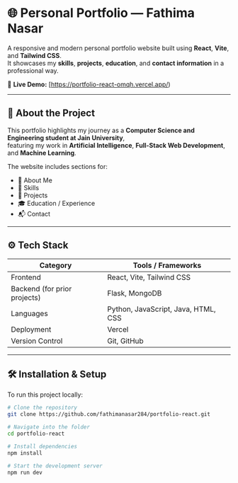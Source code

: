# 🌐 Personal Portfolio — Fathima Nasar

A responsive and modern personal portfolio website built using **React**, **Vite**, and **Tailwind CSS**.  
It showcases my **skills**, **projects**, **education**, and **contact information** in a professional way.

🔗 **Live Demo:** [https://portfolio-react-omqh.vercel.app/)

---

## 🧠 About the Project

This portfolio highlights my journey as a **Computer Science and Engineering student at Jain University**,  
featuring my work in **Artificial Intelligence**, **Full-Stack Web Development**, and **Machine Learning**.  

The website includes sections for:
- 👋 About Me  
- 🧩 Skills  
- 🚀 Projects  
- 🎓 Education / Experience  
- 📬 Contact  

---

## ⚙️ Tech Stack

| Category | Tools / Frameworks |
|-----------|--------------------|
| Frontend | React, Vite, Tailwind CSS |
| Backend (for prior projects) | Flask, MongoDB |
| Languages | Python, JavaScript, Java, HTML, CSS |
| Deployment | Vercel |
| Version Control | Git, GitHub |

---

## 🛠️ Installation & Setup

To run this project locally:

```bash
# Clone the repository
git clone https://github.com/fathimanasar284/portfolio-react.git

# Navigate into the folder
cd portfolio-react

# Install dependencies
npm install

# Start the development server
npm run dev

